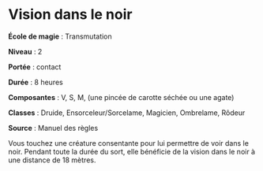 # Vision dans le noir

**École de magie** : Transmutation

**Niveau** : 2

**Portée** : contact

**Durée** : 8 heures

**Composantes** : V, S, M, (une pincée de carotte séchée ou une agate)

**Classes** : Druide, Ensorceleur/Sorcelame, Magicien, Ombrelame, Rôdeur

**Source** : Manuel des règles

Vous touchez une créature consentante pour lui permettre de voir dans le noir. Pendant toute la durée du sort, elle bénéficie de la vision dans le noir à une distance de 18 mètres.
